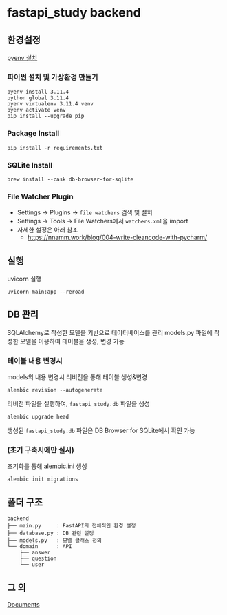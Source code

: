 # fastapi_study backend
## 환경설정
[pyenv 설치](https://idenrai.tistory.com/273)

### 파이썬 설치 및 가상환경 만들기

```commandline
pyenv install 3.11.4
python global 3.11.4
pyenv virtualenv 3.11.4 venv
pyenv activate venv
pip install --upgrade pip
```

### Package Install

```commandline
pip install -r requirements.txt
```

### SQLite Install

```commandline
brew install --cask db-browser-for-sqlite
```

### File Watcher Plugin
- Settings → Plugins → `file watchers` 검색 및 설치
- Settings → Tools → File Watchers에서 `watchers.xml`을 import
- 자세한 설정은 아래 참조
  - https://nnamm.work/blog/004-write-cleancode-with-pycharm/


## 실행
uvicorn 실행

```commandline
uvicorn main:app --reroad
```

## DB 관리
SQLAlchemy로 작성한 모델을 기반으로 데이터베이스를 관리
models.py 파일에 작성한 모델을 이용하여 테이블을 생성, 변경 가능

### 테이블 내용 변경시
models의 내용 변경시 리비전을 통해 테이블 생성&변경

```commandline
alembic revision --autogenerate
```

리비전 파일을 실행하여, `fastapi_study.db` 파일을 생성

```commandline
alembic upgrade head
```

생성된 `fastapi_study.db` 파일은 DB Browser for SQLite에서 확인 가능

### (초기 구축시에만 실시)
초기화를 통해 alembic.ini 생성

```commandline
alembic init migrations
```

## 폴더 구조

```text
backend
├── main.py     : FastAPI의 전체적인 환경 설정
├── database.py : DB 관련 설정
├── models.py   : 모델 클래스 정의
└── domain      : API
    ├── answer
    ├── question
    └── user
```

## 그 외
[Documents](http://127.0.0.1:8000/docs)

